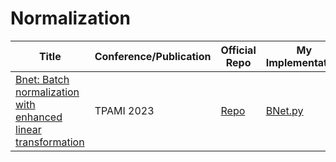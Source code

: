 # Normalization

|Title|Conference/Publication|Official Repo|My Implementation|
|-----|----------------------|-------------|-----------------|
|[Bnet: Batch normalization with enhanced linear transformation](http://arxiv.org/abs/2011.14150)|TPAMI 2023|[Repo](https://github.com/yuhuixu1993/BNET)|[BNet.py](/normalization/BNet%20(TPAMI%202023).py)|